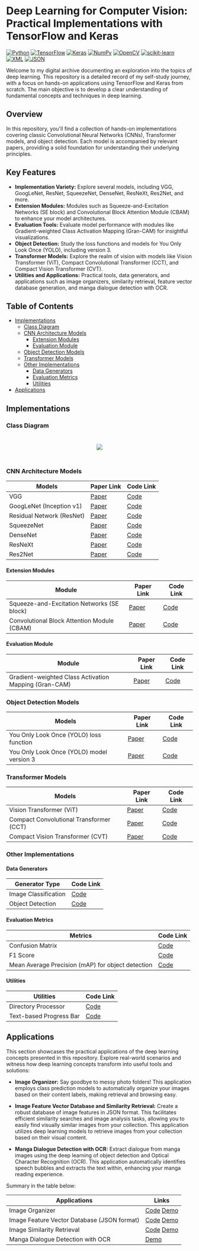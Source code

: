 # Deep Learning for Computer Vision: Practical Implementations with TensorFlow and Keras

[![Python](https://img.shields.io/badge/Python-3.8.12-blue.svg)](https://www.python.org/)
[![TensorFlow](https://img.shields.io/badge/TensorFlow-2.6.0-orange.svg)](https://www.tensorflow.org/)
[![Keras](https://img.shields.io/badge/Keras-blue.svg)](https://keras.io/)
[![NumPy](https://img.shields.io/badge/NumPy-blue.svg)](https://numpy.org/)
[![OpenCV](https://img.shields.io/badge/OpenCV-yellow.svg)](https://opencv.org/)
[![scikit-learn](https://img.shields.io/badge/scikit--learn-yellow.svg)](https://scikit-learn.org/)
[![XML](https://img.shields.io/badge/XML-grey.svg)](https://docs.python.org/3/library/xml.etree.elementtree.html)
[![JSON](https://img.shields.io/badge/JSON-grey.svg)](https://www.json.org/)

Welcome to my digital archive documenting an exploration into the topics of deep learning. This repository is a detailed record of my self-study journey, with a focus on hands-on applications using TensorFlow and Keras from scratch. The main objective is to develop a clear understanding of fundamental concepts and techniques in deep learning.

## Overview

In this repository, you'll find a collection of hands-on implementations covering classic Convolutional Neural Networks (CNNs), Transformer models, and object detection. Each model is accompanied by relevant papers, providing a solid foundation for understanding their underlying principles.

## Key Features
- **Implementation Variety:** Explore several models, including VGG, GoogLeNet, ResNet, SqueezeNet, DenseNet, ResNeXt, Res2Net, and more.
- **Extension Modules:** Modules such as Squeeze-and-Excitation Networks (SE block) and Convolutional Block Attention Module (CBAM) to enhance your model architectures.
- **Evaluation Tools:** Evaluate model performance with modules like Gradient-weighted Class Activation Mapping (Gran-CAM) for insightful visualizations.
- **Object Detection:** Study the loss functions and models for You Only Look Once (YOLO), including version 3.
- **Transformer Models:** Explore the realm of vision with models like Vision Transformer (ViT), Compact Convolutional Transformer (CCT), and Compact Vision Transformer (CVT).
- **Utilities and Applications:** Practical tools, data generators, and applications such as image organizers, similarity retrieval, feature vector database generation, and manga dialogue detection with OCR.

## Table of Contents
- [Implementations](#implementations)
  - [Class Diagram](#class-diagram)
  - [CNN Architecture Models](#cnn-architecture-models)
    - [Extension Modules](#extension-modules)
    - [Evaluation Module](#evaluation-module)
  - [Object Detection Models](#object-detection-models)
  - [Transformer Models](#transformer-models)
  - [Other Implementations](#other-implementations)
    - [Data Generators](#data-generators)
    - [Evaluation Metrics](#evaluation-metrics)
    - [Utilities](#utilities)
- [Applications](#applications)

## Implementations

### Class Diagram

<div style="display: flex; justify-content: center;">
  <div style="margin: 10px;">
    <figure style="text-align: center;">
      <img src="https://raw.githubusercontent.com/catptype/DeepLearning-SelfStudy/main/docs/Class%20Diagram.png" style="max-height:auto;width:auto">
    </figure>
  </div>
</div>

### CNN Architecture Models

| Models                    | Paper Link                                      | Code Link         |
|---------------------------|-------------------------------------------------|-------------------|
| VGG                       | [Paper](https://arxiv.org/abs/1409.1556)        | [Code](https://github.com/catptype/DeepLearning-SelfStudy/blob/main/model/VGGModel.py)          |
| GoogLeNet (Inception v1)  | [Paper](https://arxiv.org/abs/1409.4842)        | [Code](https://github.com/catptype/DeepLearning-SelfStudy/blob/main/model/GooLeNetModel.py)          |
| Residual Network (ResNet) | [Paper](https://arxiv.org/abs/1512.03385)       | [Code](https://github.com/catptype/DeepLearning-SelfStudy/blob/main/model/ResnetModel.py)          |
| SqueezeNet                | [Paper](https://arxiv.org/abs/1602.07360)       | [Code](https://github.com/catptype/DeepLearning-SelfStudy/blob/main/model/SqueezeNetModel.py)          |
| DenseNet                  | [Paper](https://arxiv.org/abs/1608.06993)       | [Code](https://github.com/catptype/DeepLearning-SelfStudy/blob/main/model/DenseNetModel.py)          |
| ResNeXt                   | [Paper](https://arxiv.org/abs/1611.05431)       | [Code](https://github.com/catptype/DeepLearning-SelfStudy/blob/main/model/ResNeXtModel.py)          |
| Res2Net                   | [Paper](https://arxiv.org/abs/1904.01169)       | [Code](https://github.com/catptype/DeepLearning-SelfStudy/blob/main/model/Res2NetModel.py)          |

#### Extension Modules

| Module                    | Paper Link                                      | Code Link         |
|---------------------------|-------------------------------------------------|-------------------|
| Squeeze-and-Excitation Networks (SE block) | [Paper](https://arxiv.org/abs/1709.01507) | [Code](https://github.com/catptype/DeepLearning-SelfStudy/blob/main/model/extension/SE_Module.py) |
| Convolutional Block Attention Module (CBAM) | [Paper](https://arxiv.org/abs/1807.06521) | [Code](https://github.com/catptype/DeepLearning-SelfStudy/blob/main/model/extension/CBAM_Module.py) |

#### Evaluation Module

| Module                    | Paper Link                                      | Code Link         |
|---------------------------|-------------------------------------------------|-------------------|
| Gradient-weighted Class Activation Mapping (Gran-CAM) | [Paper](https://arxiv.org/abs/1610.02391) | [Code](https://github.com/catptype/DeepLearning-SelfStudy/blob/main/module/evaluate/GranCAM.py) |

### Object Detection Models

| Models                   | Paper Link                                      | Code Link         |
|--------------------------|-------------------------------------------------|-------------------|
| You Only Look Once (YOLO) loss function | [Paper](https://arxiv.org/abs/1506.02640)        | [Code](https://github.com/catptype/DeepLearning-SelfStudy/blob/main/module/loss/YOLOLoss.py)          |
| You Only Look Once (YOLO) model version 3 | [Paper](https://arxiv.org/abs/1804.02767)        | [Code](https://github.com/catptype/DeepLearning-SelfStudy/blob/main/model/YOLOv3.py)          |

### Transformer Models

| Models                   | Paper Link                                      | Code Link         |
|--------------------------|-------------------------------------------------|-------------------|
| Vision Transformer (ViT) | [Paper](https://arxiv.org/abs/2010.11929)     | [Code](https://github.com/catptype/DeepLearning-SelfStudy/blob/main/model/VisionTransformer.py) |
| Compact Convolutional Transformer (CCT) | [Paper](https://arxiv.org/abs/2104.05704) | [Code](https://github.com/catptype/DeepLearning-SelfStudy/blob/main/model/CompactConvolutionalTransformer.py) |
| Compact Vision Transformer (CVT) | [Paper](https://arxiv.org/abs/2104.05704) | [Code](https://github.com/catptype/DeepLearning-SelfStudy/blob/main/model/CompactVisionTransformer.py) |

### Other Implementations

#### Data Generators

| Generator Type           | Code Link         |
|--------------------------|-------------------|
| Image Classification     | [Code](https://github.com/catptype/DeepLearning-SelfStudy/tree/main/module/image_classification) |
| Object Detection         | [Code](https://github.com/catptype/DeepLearning-SelfStudy/tree/main/module/object_detection) |

#### Evaluation Metrics

| Metrics                   | Code Link         |
|---------------------------|-------------------|
| Confusion Matrix | [Code](https://github.com/catptype/DeepLearning-SelfStudy/blob/main/module/evaluate/ConfusionMatrix.py) |
| F1 Score | [Code](https://github.com/catptype/DeepLearning-SelfStudy/blob/main/module/metric/F1Score.py) |
| Mean Average Precision (mAP) for object detection | [Code](https://github.com/catptype/DeepLearning-SelfStudy/blob/main/module/metric/MeanAveragePrecision.py) |

#### Utilities

| Utilities                 | Code Link         |
|---------------------------|-------------------|
| Directory Processor | [Code](https://github.com/catptype/DeepLearning-SelfStudy/blob/main/module/utility/DirectoryProcessor.py) |
| Text-based Progress Bar | [Code](https://github.com/catptype/DeepLearning-SelfStudy/blob/main/module/utility/TextProgressBar.py) |

## Applications

This section showcases the practical applications of the deep learning concepts presented in this repository. Explore real-world scenarios and witness how deep learning concepts transform into useful tools and solutions:

- **Image Organizer:** Say goodbye to messy photo folders! This application employs class prediction models to automatically organize your images based on their content labels, making retrieval and browsing easy.

- **Image Feature Vector Database and Similarity Retrieval:** Create a robust database of image features in JSON format. This facilitates efficient similarity searches and image analysis tasks, allowing you to easily find visually similar images from your collection. This application utilizes deep learning models to retrieve images from your collection based on their visual content.

- **Manga Dialogue Detection with OCR:** Extract dialogue from manga images using the deep learning of object detection and Optical Character Recognition (OCR). This application automatically identifies speech bubbles and extracts the text within, enhancing your manga reading experience.

Summary in the table below:

| Applications              | Links         |
|---------------------------|-------------------|
| Image Organizer | [Code](https://github.com/catptype/DeepLearning-SelfStudy/blob/main/module/application/ImageOrganizer.py) [Demo](https://github.com/catptype/DeepLearning-SelfStudy/blob/main/Application%20-%20Image%20Organzier.ipynb)|
| Image Feature Vector Database (JSON format) | [Code](https://github.com/catptype/DeepLearning-SelfStudy/blob/main/module/application/ImageFeatureExtractor.py) [Demo](https://github.com/catptype/DeepLearning-SelfStudy/blob/main/Application%20-%20Image%20Similarity.ipynb) |
| Image Similarity Retrieval | [Code](https://github.com/catptype/DeepLearning-SelfStudy/blob/main/module/application/ImageSimilarity.py) [Demo](https://github.com/catptype/DeepLearning-SelfStudy/blob/main/Application%20-%20Image%20Similarity.ipynb) |
| Manga Dialogue Detection with OCR | [Demo](https://github.com/catptype/DeepLearning-SelfStudy/blob/main/Application%20-%20Manga%20Dialogue%20Detection%20with%20OCR.ipynb) |